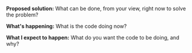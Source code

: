 **Proposed solution:**
What can be done, from your view, right now to solve the problem?

**What's happening:**
What is the code doing now?

**What I expect to happen:**
What do you want the code to be doing, and why?

